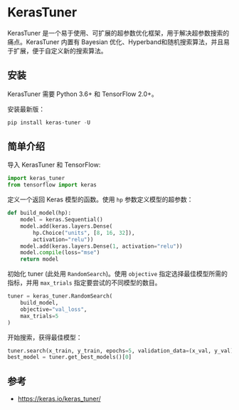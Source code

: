# KerasTuner

KerasTuner 是一个易于使用、可扩展的超参数优化框架，用于解决超参数搜索的痛点。KerasTuner 内置有 Bayesian 优化、Hyperband和随机搜索算法，并且易于扩展，便于自定义新的搜索算法。

## 安装

KerasTuner 需要 Python 3.6+ 和 TensorFlow 2.0+。

安装最新版：

```powershell
pip install keras-tuner -U
```

## 简单介绍

导入 KerasTuner 和 TensorFlow:

```python
import keras_tuner
from tensorflow import keras
```

定义一个返回 Keras 模型的函数。使用 `hp` 参数定义模型的超参数：

```python
def build_model(hp):
    model = keras.Sequential()
    model.add(keras.layers.Dense(
        hp.Choice("units", [8, 16, 32]), 
        activation="relu"))
    model.add(keras.layers.Dense(1, activation="relu"))
    model.compile(loss="mse")
    return model
```

初始化 tuner (此处用 `RandomSearch`)。使用 `objective` 指定选择最佳模型所需的指标，并用 `max_trials` 指定要尝试的不同模型的数目。

```python
tuner = keras_tuner.RandomSearch(
    build_model, 
    objective="val_loss", 
    max_trials=5
)
```

开始搜索，获得最佳模型：

```python
tuner.search(x_train, y_train, epochs=5, validation_data=(x_val, y_val))
best_model = tuner.get_best_models()[0]
```

## 参考

- https://keras.io/keras_tuner/
